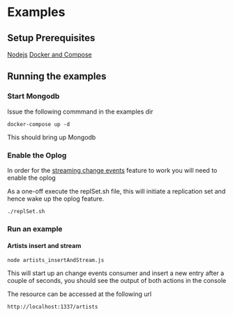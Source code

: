 # Examples

## Setup Prerequisites

[Nodejs](https://github.com/joyent/node/wiki/Installation)
[Docker and Compose](https://docs.docker.com/compose/install/)

## Running the examples

### Start Mongodb

Issue the following commmand in the examples dir

    docker-compose up -d
    
This should bring up Mongodb

### Enable the Oplog
  
In order for the [streaming change events](https://github.com/agco/agco-json-api-profiles/blob/master/public/change-events-profile.md#stream-changes) 
feature to work you will need to enable the oplog  
  
As a one-off execute the replSet.sh file, this will initiate a replication set and hence wake up the oplog feature.

    ./replSet.sh
    

### Run an example 

#### Artists insert and stream
 
    node artists_insertAndStream.js
    
This will start up an change events consumer and insert a new entry after a couple of seconds, you should see the output of both actions in the console
  
The resource can be accessed at the following url 

    http://localhost:1337/artists
 
